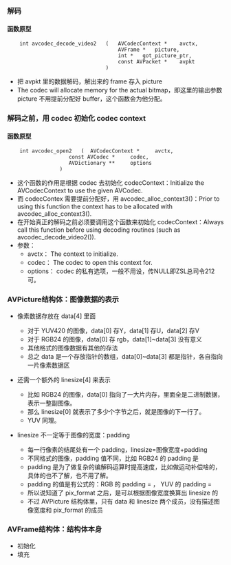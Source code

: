 ### 解码
####  函数原型 

        int avcodec_decode_video2	(	AVCodecContext * 	avctx,
            							AVFrame * 	picture,
            							int * 	got_picture_ptr,
            							const AVPacket * 	avpkt 
            						)
    
* 把 avpkt 里的数据解码，解出来的 frame 存入 picture
* The codec will allocate memory for the actual bitmap，即这里的输出参数 picture 不用提前分配好 buffer，这个函数会为他分配。

### 解码之前，用 codec 初始化 codec context

#### 函数原型 

        int avcodec_open2	(  AVCodecContext * 	avctx,
				        const AVCodec * 	codec,
						AVDictionary ** 	options 
					 )	
					 
* 这个函数的作用是根据 codec 去初始化 codecContext：Initialize the AVCodecContext to use the given AVCodec.  
* 而 codecContex 需要提前分配好，用 avcodec_alloc_context3()：Prior to using this function the context has to be allocated with avcodec_alloc_context3().   
* 在开始真正的解码之前必须要调用这个函数来初始化 codecContext：Always call this function before using decoding routines (such as avcodec_decode_video2()).   
* 参数：
	* avctx：	The context to initialize.
	* codec：	The codec to open this context for.
	* options： codec 的私有选项，一般不用设，传NULL即ZSL总司令212
	可。
	
	

### AVPicture结构体：图像数据的表示

* 像素数据存放在 data[4] 里面
    * 对于 YUV420 的图像，data[0] 存Y，data[1] 存U，data[2] 存V
    * 对于 RGB24 的图像，data[0] 存 rgb，data[1]~data[3] 没有意义
    * 其他格式的图像数据有其他的存法
    * 总之 data 是一个存放指针的数组，data[0]~data[3] 都是指针，各自指向一片像素数据区

* 还需一个额外的 linesize[4] 来表示
    * 比如 RGB24 的图像，data[0] 指向了一大片内存，里面全是二进制数据，表示一整副图像。
    * 那么 linesize[0] 就表示了多少个字节之后，就是图像的下一行了。
    * YUV 同理。

* linesize 不一定等于图像的宽度：padding
    * 每一行像素的结尾处有一个 padding，linesize=图像宽度+padding
    * 不同格式的图像，padding 值不同，比如 RGB24 的 padding 是
    * padding 是为了做复杂的编解码运算时提高速度，比如做运动补偿啥的，具体的也不了解，也不用了解。
    * padding 的值是有公式的：RGB 的 padding = ， YUV 的 padding = 
    * 所以说知道了 pix_format 之后，是可以根据图像宽度换算出 linesize 的
    * 不过 AVPicture 结构体里，只有 data 和 linesize 两个成员，没有描述图像宽度和 pix_format 的成员

### AVFrame结构体：结构体本身
* 初始化
* 填充

